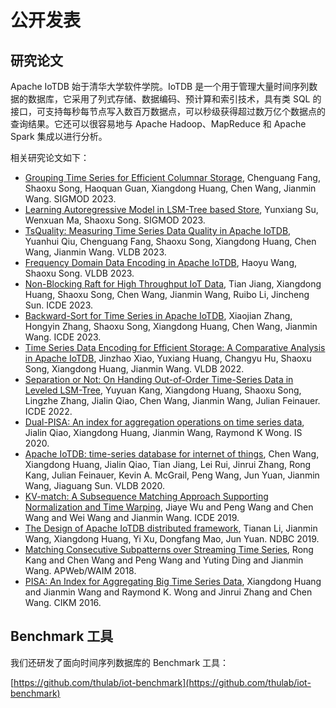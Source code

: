 <!--

    Licensed to the Apache Software Foundation (ASF) under one
    or more contributor license agreements.  See the NOTICE file
    distributed with this work for additional information
    regarding copyright ownership.  The ASF licenses this file
    to you under the Apache License, Version 2.0 (the
    "License"); you may not use this file except in compliance
    with the License.  You may obtain a copy of the License at
    
        http://www.apache.org/licenses/LICENSE-2.0
    
    Unless required by applicable law or agreed to in writing,
    software distributed under the License is distributed on an
    "AS IS" BASIS, WITHOUT WARRANTIES OR CONDITIONS OF ANY
    KIND, either express or implied.  See the License for the
    specific language governing permissions and limitations
    under the License.

-->

# 公开发表

## 研究论文

Apache IoTDB 始于清华大学软件学院。IoTDB 是一个用于管理大量时间序列数据的数据库，它采用了列式存储、数据编码、预计算和索引技术，具有类 SQL 的接口，可支持每秒每节点写入数百万数据点，可以秒级获得超过数万亿个数据点的查询结果。它还可以很容易地与 Apache Hadoop、MapReduce 和 Apache Spark 集成以进行分析。

相关研究论文如下：
* [Grouping Time Series for Efficient Columnar Storage](https://sxsong.github.io/doc/23sigmod-group.pdf), Chenguang Fang, Shaoxu Song, Haoquan Guan, Xiangdong Huang, Chen Wang, Jianmin Wang. SIGMOD 2023.
* [Learning Autoregressive Model in LSM-Tree based Store](https://sxsong.github.io/doc/23kdd.pdf), Yunxiang Su, Wenxuan Ma, Shaoxu Song. SIGMOD 2023.
* [TsQuality: Measuring Time Series Data Quality in Apache IoTDB](https://sxsong.github.io/doc/23vldb-qaulity.pdf), Yuanhui Qiu, Chenguang Fang, Shaoxu Song, Xiangdong Huang, Chen Wang, Jianmin Wang. VLDB 2023.
* [Frequency Domain Data Encoding in Apache IoTDB](https://sxsong.github.io/doc/22vldb-frequency.pdf), Haoyu Wang, Shaoxu Song. VLDB 2023.
* [Non-Blocking Raft for High Throughput IoT Data](https://sxsong.github.io/doc/23icde-raft.pdf), Tian Jiang, Xiangdong Huang, Shaoxu Song, Chen Wang, Jianmin Wang, Ruibo Li, Jincheng Sun. ICDE 2023.
* [Backward-Sort for Time Series in Apache IoTDB](https://sxsong.github.io/doc/23icde-sort.pdf), Xiaojian Zhang, Hongyin Zhang, Shaoxu Song, Xiangdong Huang, Chen Wang, Jianmin Wang. ICDE 2023.
* [Time Series Data Encoding for Efficient Storage: A Comparative Analysis in Apache IoTDB](https://sxsong.github.io/doc/22vldb-encoding.pdf), Jinzhao Xiao, Yuxiang Huang, Changyu Hu, Shaoxu Song, Xiangdong Huang, Jianmin Wang. VLDB 2022.
* [Separation or Not: On Handing Out-of-Order Time-Series Data in Leveled LSM-Tree](https://sxsong.github.io/doc/22icde-separation.pdf), Yuyuan Kang, Xiangdong Huang, Shaoxu Song, Lingzhe Zhang, Jialin Qiao, Chen Wang, Jianmin Wang, Julian Feinauer. ICDE 2022.
* [Dual-PISA: An index for aggregation operations on time series data](https://www.sciencedirect.com/science/article/pii/S0306437918305489), Jialin Qiao, Xiangdong Huang, Jianmin Wang, Raymond K Wong. IS 2020.
* [Apache IoTDB: time-series database for internet of things](http://www.vldb.org/pvldb/vol13/p2901-wang.pdf), Chen Wang, Xiangdong Huang, Jialin Qiao, Tian Jiang, Lei Rui, Jinrui Zhang, Rong Kang, Julian Feinauer, Kevin A. McGrail, Peng Wang, Jun Yuan, Jianmin Wang, Jiaguang Sun. VLDB 2020.
* [KV-match: A Subsequence Matching Approach Supporting Normalization and Time Warping](https://www.semanticscholar.org/paper/KV-match%3A-A-Subsequence-Matching-Approach-and-Time-Wu-Wang/9ed84cb15b7e5052028fc5b4d667248713ac8592), Jiaye Wu and Peng Wang and Chen Wang and Wei Wang and Jianmin Wang. ICDE 2019.
* [The Design of Apache IoTDB distributed framework](http://ndbc2019.sdu.edu.cn/info/1002/1044.htm), Tianan Li, Jianmin Wang, Xiangdong Huang, Yi Xu, Dongfang Mao, Jun Yuan. NDBC 2019.
* [Matching Consecutive Subpatterns over Streaming Time Series](https://link.springer.com/chapter/10.1007/978-3-319-96893-3_8), Rong Kang and Chen Wang and Peng Wang and Yuting Ding and Jianmin Wang. APWeb/WAIM 2018.
* [PISA: An Index for Aggregating Big Time Series Data](https://dl.acm.org/citation.cfm?id=2983775&dl=ACM&coll=DL), Xiangdong Huang and Jianmin Wang and Raymond K. Wong and Jinrui Zhang and Chen Wang. CIKM 2016.
## Benchmark 工具

我们还研发了面向时间序列数据库的 Benchmark 工具： 

[https://github.com/thulab/iot-benchmark](https://github.com/thulab/iot-benchmark)
